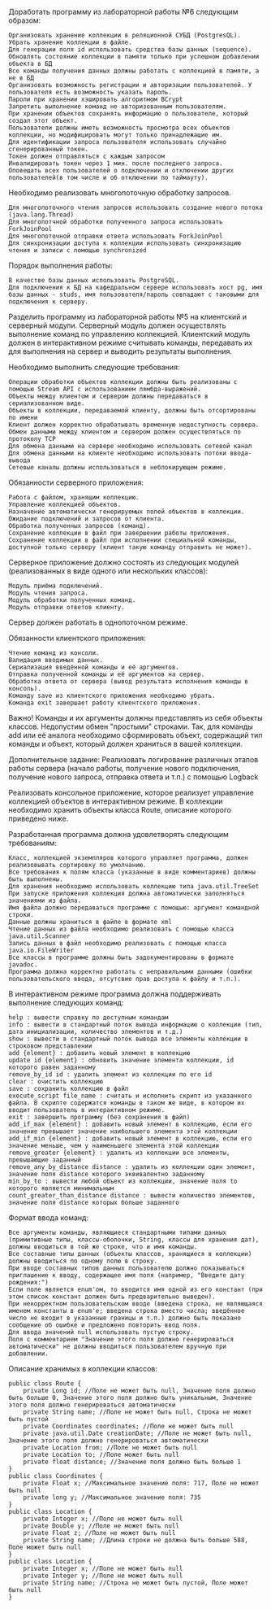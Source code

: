 Доработать программу из лабораторной работы №6 следующим образом:

    Организовать хранение коллекции в реляционной СУБД (PostgresQL). Убрать хранение коллекции в файле.
    Для генерации поля id использовать средства базы данных (sequence).
    Обновлять состояние коллекции в памяти только при успешном добавлении объекта в БД
    Все команды получения данных должны работать с коллекцией в памяти, а не в БД
    Организовать возможность регистрации и авторизации пользователей. У пользователя есть возможность указать пароль.
    Пароли при хранении хэшировать алгоритмом BCrypt
    Запретить выполнение команд не авторизованным пользователям.
    При хранении объектов сохранять информацию о пользователе, который создал этот объект.
    Пользователи должны иметь возможность просмотра всех объектов коллекции, но модифицировать могут только принадлежащие им.
    Для идентификации запроса пользователя использовать случайно сгенерированный токен.
    Токен должен отправляться с каждым запросом
    Инвалидировать токен через 1 мин. после последнего запроса.
    Оповещать всех пользователей о подключении и отключении других пользователей(в том числе и об отключении по таймауту).

Необходимо реализовать многопоточную обработку запросов.

    Для многопоточного чтения запросов использовать создание нового потока (java.lang.Thread)
    Для многопотчной обработки полученного запроса использовать ForkJoinPool
    Для многопоточной отправки ответа использовать ForkJoinPool
    Для синхронизации доступа к коллекции использовать синхронизацию чтения и записи с помощью synchronized

Порядок выполнения работы:

    В качестве базы данных использовать PostgreSQL.
    Для подключения к БД на кафедральном сервере использовать хост pg, имя базы данных - studs, имя пользователя/пароль совпадают с таковыми для подключения к серверу.




Разделить программу из лабораторной работы №5 на клиентский и серверный модули. Серверный модуль должен осуществлять выполнение команд по управлению коллекцией. Клиентский модуль должен в интерактивном режиме считывать команды, передавать их для выполнения на сервер и выводить результаты выполнения.

Необходимо выполнить следующие требования:

    Операции обработки объектов коллекции должны быть реализованы с помощью Stream API с использованием лямбда-выражений.
    Объекты между клиентом и сервером должны передаваться в сериализованном виде.
    Объекты в коллекции, передаваемой клиенту, должны быть отсортированы по имени
    Клиент должен корректно обрабатывать временную недоступность сервера.
    Обмен данными между клиентом и сервером должен осуществляться по протоколу TCP
    Для обмена данными на сервере необходимо использовать сетевой канал
    Для обмена данными на клиенте необходимо использовать потоки ввода-вывода
    Сетевые каналы должны использоваться в неблокирующем режиме.

Обязанности серверного приложения:

    Работа с файлом, хранящим коллекцию.
    Управление коллекцией объектов.
    Назначение автоматически генерируемых полей объектов в коллекции.
    Ожидание подключений и запросов от клиента.
    Обработка полученных запросов (команд).
    Сохранение коллекции в файл при завершении работы приложения.
    Сохранение коллекции в файл при исполнении специальной команды, доступной только серверу (клиент такую команду отправить не может).

Серверное приложение должно состоять из следующих модулей (реализованных в виде одного или нескольких классов):

    Модуль приёма подключений.
    Модуль чтения запроса.
    Модуль обработки полученных команд.
    Модуль отправки ответов клиенту.

Сервер должен работать в однопоточном режиме.

Обязанности клиентского приложения:

    Чтение команд из консоли.
    Валидация вводимых данных.
    Сериализация введённой команды и её аргументов.
    Отправка полученной команды и её аргументов на сервер.
    Обработка ответа от сервера (вывод результата исполнения команды в консоль).
    Команду save из клиентского приложения необходимо убрать.
    Команда exit завершает работу клиентского приложения.

Важно! Команды и их аргументы должны представлять из себя объекты классов. Недопустим обмен "простыми" строками. Так, для команды add или её аналога необходимо сформировать объект, содержащий тип команды и объект, который должен храниться в вашей коллекции.

Дополнительное задание:
Реализовать логирование различных этапов работы сервера (начало работы, получение нового подключения, получение нового запроса, отправка ответа и т.п.) с помощью Logback



Реализовать консольное приложение, которое реализует управление коллекцией объектов в интерактивном режиме. В коллекции необходимо хранить объекты класса Route, описание которого приведено ниже.

Разработанная программа должна удовлетворять следующим требованиям:

    Класс, коллекцией экземпляров которого управляет программа, должен реализовывать сортировку по умолчанию.
    Все требования к полям класса (указанные в виде комментариев) должны быть выполнены.
    Для хранения необходимо использовать коллекцию типа java.util.TreeSet
    При запуске приложения коллекция должна автоматически заполняться значениями из файла.
    Имя файла должно передаваться программе с помощью: аргумент командной строки.
    Данные должны храниться в файле в формате xml
    Чтение данных из файла необходимо реализовать с помощью класса java.util.Scanner
    Запись данных в файл необходимо реализовать с помощью класса java.io.FileWriter
    Все классы в программе должны быть задокументированы в формате javadoc.
    Программа должна корректно работать с неправильными данными (ошибки пользовательского ввода, отсутсвие прав доступа к файлу и т.п.).

В интерактивном режиме программа должна поддерживать выполнение следующих команд:

    help : вывести справку по доступным командам
    info : вывести в стандартный поток вывода информацию о коллекции (тип, дата инициализации, количество элементов и т.д.)
    show : вывести в стандартный поток вывода все элементы коллекции в строковом представлении
    add {element} : добавить новый элемент в коллекцию
    update id {element} : обновить значение элемента коллекции, id которого равен заданному
    remove_by_id id : удалить элемент из коллекции по его id
    clear : очистить коллекцию
    save : сохранить коллекцию в файл
    execute_script file_name : считать и исполнить скрипт из указанного файла. В скрипте содержатся команды в таком же виде, в котором их вводит пользователь в интерактивном режиме.
    exit : завершить программу (без сохранения в файл)
    add_if_max {element} : добавить новый элемент в коллекцию, если его значение превышает значение наибольшего элемента этой коллекции
    add_if_min {element} : добавить новый элемент в коллекцию, если его значение меньше, чем у наименьшего элемента этой коллекции
    remove_greater {element} : удалить из коллекции все элементы, превышающие заданный
    remove_any_by_distance distance : удалить из коллекции один элемент, значение поля distance которого эквивалентно заданному
    min_by_to : вывести любой объект из коллекции, значение поля to которого является минимальным
    count_greater_than_distance distance : вывести количество элементов, значение поля distance которых больше заданного

Формат ввода команд:

    Все аргументы команды, являющиеся стандартными типами данных (примитивные типы, классы-оболочки, String, классы для хранения дат), должны вводиться в той же строке, что и имя команды.
    Все составные типы данных (объекты классов, хранящиеся в коллекции) должны вводиться по одному полю в строку.
    При вводе составных типов данных пользователю должно показываться приглашение к вводу, содержащее имя поля (например, "Введите дату рождения:")
    Если поле является enum'ом, то вводится имя одной из его констант (при этом список констант должен быть предварительно выведен).
    При некорректном пользовательском вводе (введена строка, не являющаяся именем константы в enum'е; введена строка вместо числа; введённое число не входит в указанные границы и т.п.) должно быть показано сообщение об ошибке и предложено повторить ввод поля.
    Для ввода значений null использовать пустую строку.
    Поля с комментарием "Значение этого поля должно генерироваться автоматически" не должны вводиться пользователем вручную при добавлении.

Описание хранимых в коллекции классов:
```
public class Route {
    private Long id; //Поле не может быть null, Значение поля должно быть больше 0, Значение этого поля должно быть уникальным, Значение этого поля должно генерироваться автоматически
    private String name; //Поле не может быть null, Строка не может быть пустой
    private Coordinates coordinates; //Поле не может быть null
    private java.util.Date creationDate; //Поле не может быть null, Значение этого поля должно генерироваться автоматически
    private Location from; //Поле не может быть null
    private Location to; //Поле может быть null
    private float distance; //Значение поля должно быть больше 1
}
public class Coordinates {
    private Float x; //Максимальное значение поля: 717, Поле не может быть null
    private long y; //Максимальное значение поля: 735
}
public class Location {
    private Integer x; //Поле не может быть null
    private Double y; //Поле не может быть null
    private Float z; //Поле не может быть null
    private String name; //Длина строки не должна быть больше 588, Поле может быть null
}
public class Location {
    private Integer x; //Поле не может быть null
    private Integer y; //Поле не может быть null
    private String name; //Строка не может быть пустой, Поле может быть null
}
```